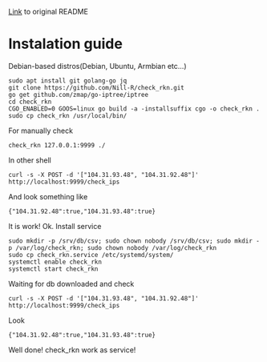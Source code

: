 [Link](https://github.com/Nill-R/check_rkn/blob/master/README.old.md "Link") to original README

# Instalation guide 

Debian-based distros(Debian, Ubuntu, Armbian etc…)
```
sudo apt install git golang-go jq
git clone https://github.com/Nill-R/check_rkn.git
go get github.com/zmap/go-iptree/iptree
cd check_rkn
CGO_ENABLED=0 GOOS=linux go build -a -installsuffix cgo -o check_rkn .
sudo cp check_rkn /usr/local/bin/
```
For manually check
```
check_rkn 127.0.0.1:9999 ./
```
In other shell
```
curl -s -X POST -d '["104.31.93.48", "104.31.92.48"]' http://localhost:9999/check_ips
```
And look something like
```
{"104.31.92.48":true,"104.31.93.48":true}
```
It is work!
Ok. Install service
```
sudo mkdir -p /srv/db/csv; sudo chown nobody /srv/db/csv; sudo mkdir -p /var/log/check_rkn; sudo chown nobody /var/log/check_rkn
sudo cp check_rkn.service /etc/systemd/system/
systemctl enable check_rkn
systemctl start check_rkn
```
Waiting for db downloaded and check
```
curl -s -X POST -d '["104.31.93.48", "104.31.92.48"]' http://localhost:9999/check_ips
```
Look 
```
{"104.31.92.48":true,"104.31.93.48":true}
```
Well done! check_rkn work as service!
